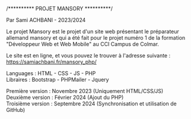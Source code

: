 /********** PROJET MANSORY **********/

Par Sami ACHBANI - 2023/2024

Le projet Mansory est le projet d'un site web présentant le préparateur allemand mansory et qui a été fait pour le projet numéro 1 de la formation "Développeur Web et Web Mobile" au CCI Campus de Colmar.  

Le site est en ligne, et vous pouvez le trouver à l'adresse suivante :  
https://samiachbani.fr/mansory_php/

Languages : HTML - CSS - JS - PHP  
Libraires : Bootstrap - PHPMailer - Jquery

Première version : Novembre 2023 (Uniquement HTML/CSS/JS)  
Deuxième version : Février 2024  (Ajout du PHP)  
Troisième version : Septembre 2024 (Synchronisation et utilisation de GitHub)